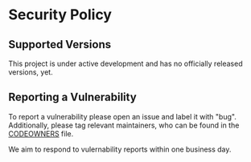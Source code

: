 # Security Policy

## Supported Versions

This project is under active development and has no officially released versions, yet.

## Reporting a Vulnerability

To report a vulnerability please open an issue and label it with "bug". Additionally,
please tag relevant maintainers, who can be found in the [CODEOWNERS](https://github.com/extrimian/ssi-service/blob/main/CODEOWNERS) file.

We aim to respond to vulernability reports within one business day.
